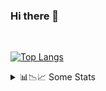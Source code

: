 ### Hi there 👋

<br />

[![Top Langs](https://github-readme-stats.vercel.app/api/top-langs/?username=stummk&theme=city_lights&card_width=1000)](https://github.com/anuraghazra/github-readme-stats)

<details>
  <summary>📊📉📈 Some Stats</summary>
  <br />
  
[![GitHub stats](https://github-readme-stats.vercel.app/api?username=stummk&theme=city_lights&count_private=true&show_icons=true&include_all_commits=true)](https://github.com/anuraghazra/github-readme-stats)
  
</details>



